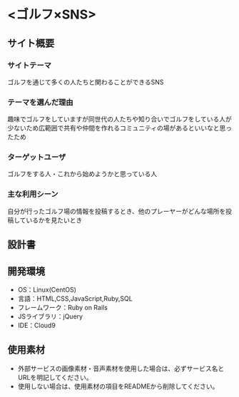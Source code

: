 # <ゴルフ×SNS>

## サイト概要
### サイトテーマ
ゴルフを通じて多くの人たちと関わることができるSNS

### テーマを選んだ理由
趣味でゴルフをしていますが同世代の人たちや知り合いでゴルフをしている人が少ないため広範囲で共有や仲間を作れるコミュニティの場があるといいなと思ったため

### ターゲットユーザ
ゴルフをする人・これから始めようかと思っている人

### 主な利用シーン
自分が行ったゴルフ場の情報を投稿するとき、他のプレーヤーがどんな場所を投稿しているかを見たいとき  

## 設計書


## 開発環境
- OS：Linux(CentOS)
- 言語：HTML,CSS,JavaScript,Ruby,SQL
- フレームワーク：Ruby on Rails
- JSライブラリ：jQuery
- IDE：Cloud9

## 使用素材
- 外部サービスの画像素材・音声素材を使用した場合は、必ずサービス名とURLを明記してください。
- 使用しない場合は、使用素材の項目をREADMEから削除してください。